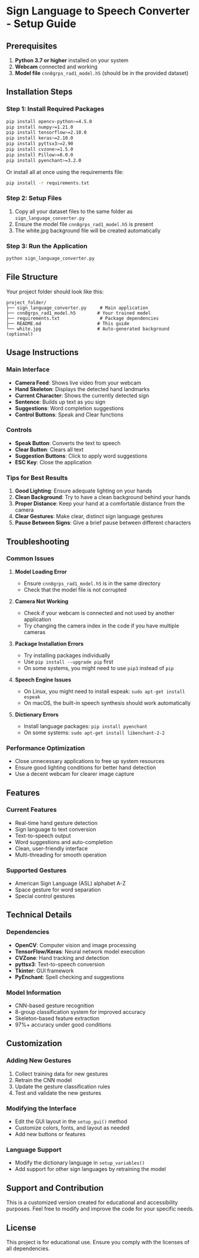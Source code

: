 # Sign Language to Speech Converter - Setup Guide

## Prerequisites

1. **Python 3.7 or higher** installed on your system
2. **Webcam** connected and working
3. **Model file** `cnn8grps_rad1_model.h5` (should be in the provided dataset)

## Installation Steps

### Step 1: Install Required Packages
```bash
pip install opencv-python>=4.5.0
pip install numpy>=1.21.0
pip install tensorflow>=2.10.0
pip install keras>=2.10.0
pip install pyttsx3>=2.90
pip install cvzone>=1.5.0
pip install Pillow>=8.0.0
pip install pyenchant>=3.2.0
```

Or install all at once using the requirements file:
```bash
pip install -r requirements.txt
```

### Step 2: Setup Files
1. Copy all your dataset files to the same folder as `sign_language_converter.py`
2. Ensure the model file `cnn8grps_rad1_model.h5` is present
3. The white.jpg background file will be created automatically

### Step 3: Run the Application
```bash
python sign_language_converter.py
```

## File Structure
Your project folder should look like this:
```
project_folder/
├── sign_language_converter.py     # Main application
├── cnn8grps_rad1_model.h5        # Your trained model
├── requirements.txt               # Package dependencies
├── README.md                     # This guide
└── white.jpg                     # Auto-generated background (optional)
```

## Usage Instructions

### Main Interface
- **Camera Feed**: Shows live video from your webcam
- **Hand Skeleton**: Displays the detected hand landmarks
- **Current Character**: Shows the currently detected sign
- **Sentence**: Builds up text as you sign
- **Suggestions**: Word completion suggestions
- **Control Buttons**: Speak and Clear functions

### Controls
- **Speak Button**: Converts the text to speech
- **Clear Button**: Clears all text
- **Suggestion Buttons**: Click to apply word suggestions
- **ESC Key**: Close the application

### Tips for Best Results
1. **Good Lighting**: Ensure adequate lighting on your hands
2. **Clean Background**: Try to have a clean background behind your hands
3. **Proper Distance**: Keep your hand at a comfortable distance from the camera
4. **Clear Gestures**: Make clear, distinct sign language gestures
5. **Pause Between Signs**: Give a brief pause between different characters

## Troubleshooting

### Common Issues

1. **Model Loading Error**
   - Ensure `cnn8grps_rad1_model.h5` is in the same directory
   - Check that the model file is not corrupted

2. **Camera Not Working**
   - Check if your webcam is connected and not used by another application
   - Try changing the camera index in the code if you have multiple cameras

3. **Package Installation Errors**
   - Try installing packages individually
   - Use `pip install --upgrade pip` first
   - On some systems, you might need to use `pip3` instead of `pip`

4. **Speech Engine Issues**
   - On Linux, you might need to install espeak: `sudo apt-get install espeak`
   - On macOS, the built-in speech synthesis should work automatically

5. **Dictionary Errors**
   - Install language packages: `pip install pyenchant`
   - On some systems: `sudo apt-get install libenchant-2-2`

### Performance Optimization
- Close unnecessary applications to free up system resources
- Ensure good lighting conditions for better hand detection
- Use a decent webcam for clearer image capture

## Features

### Current Features
- Real-time hand gesture detection
- Sign language to text conversion
- Text-to-speech output
- Word suggestions and auto-completion
- Clean, user-friendly interface
- Multi-threading for smooth operation

### Supported Gestures
- American Sign Language (ASL) alphabet A-Z
- Space gesture for word separation
- Special control gestures

## Technical Details

### Dependencies
- **OpenCV**: Computer vision and image processing
- **TensorFlow/Keras**: Neural network model execution
- **CVZone**: Hand tracking and detection
- **pyttsx3**: Text-to-speech conversion
- **Tkinter**: GUI framework
- **PyEnchant**: Spell checking and suggestions

### Model Information
- CNN-based gesture recognition
- 8-group classification system for improved accuracy
- Skeleton-based feature extraction
- 97%+ accuracy under good conditions

## Customization

### Adding New Gestures
1. Collect training data for new gestures
2. Retrain the CNN model
3. Update the gesture classification rules
4. Test and validate the new gestures

### Modifying the Interface
- Edit the GUI layout in the `setup_gui()` method
- Customize colors, fonts, and layout as needed
- Add new buttons or features

### Language Support
- Modify the dictionary language in `setup_variables()`
- Add support for other sign languages by retraining the model

## Support and Contribution

This is a customized version created for educational and accessibility purposes. 
Feel free to modify and improve the code for your specific needs.

## License

This project is for educational use. Ensure you comply with the licenses of all dependencies.
